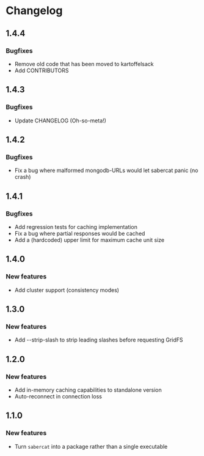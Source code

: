 # Changelog
## 1.4.4
### Bugfixes

* Remove old code that has been moved to kartoffelsack
* Add CONTRIBUTORS

## 1.4.3
### Bugfixes

* Update CHANGELOG (Oh-so-meta!)

## 1.4.2
### Bugfixes

* Fix a bug where malformed mongodb-URLs would let sabercat panic (no crash)

## 1.4.1
### Bugfixes

* Add regression tests for caching implementation
* Fix a bug where partial responses would be cached
* Add a (hardcoded) upper limit for maximum cache unit size

## 1.4.0
### New features

* Add cluster support (consistency modes)

## 1.3.0
### New features

* Add --strip-slash to strip leading slashes before requesting GridFS

## 1.2.0
### New features

* Add in-memory caching capabilities to standalone version
* Auto-reconnect in connection loss

## 1.1.0
### New features

* Turn `sabercat` into a package rather than a single executable
